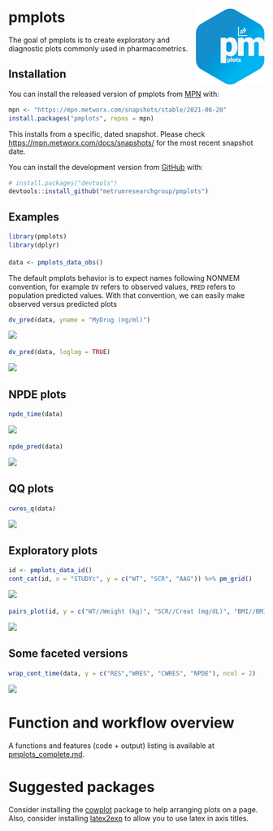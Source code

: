 
<!-- README.md is generated from README.Rmd. Please edit that file -->

# pmplots <img align="right" src = "man/figures/logo.png" width="135px">

<!-- badges: start -->
<!-- badges: end -->

The goal of pmplots is to create exploratory and diagnostic plots
commonly used in pharmacometrics.

## Installation

You can install the released version of pmplots from
[MPN](https://mpn.metworx.com/docs/) with:

``` r
mpn <- "https://mpn.metworx.com/snapshots/stable/2021-06-20"
install.packages("pmplots", repos = mpn)
```

This installs from a specific, dated snapshot. Please check
<https://mpn.metworx.com/docs/snapshots/> for the most recent snapshot
date.

You can install the development version from
[GitHub](https://github.com/) with:

``` r
# install.packages("devtools")
devtools::install_github("metrumresearchgroup/pmplots")
```

## Examples

``` r
library(pmplots)
library(dplyr)

data <- pmplots_data_obs()
```

The default pmplots behavior is to expect names following NONMEM
convention, for example `DV` refers to observed values, `PRED` refers to
population predicted values. With that convention, we can easily make
observed versus predicted plots

``` r
dv_pred(data, yname = "MyDrug (ng/ml)")
```

![](man/figures/README-dv_pred-1.png)<!-- -->

``` r
dv_pred(data, loglog = TRUE)
```

![](man/figures/README-dv_pred_log-1.png)<!-- -->

## NPDE plots

``` r
npde_time(data)
```

![](man/figures/README-npde_time-1.png)<!-- -->

``` r
npde_pred(data)
```

![](man/figures/README-npde_pred-1.png)<!-- -->

## QQ plots

``` r
cwres_q(data)
```

![](man/figures/README-cwres_q-1.png)<!-- -->

## Exploratory plots

``` r
id <- pmplots_data_id()
cont_cat(id, x = "STUDYc", y = c("WT", "SCR", "AAG")) %>% pm_grid()
```

![](man/figures/README-cont_cat-1.png)<!-- -->

``` r
pairs_plot(id, y = c("WT//Weight (kg)", "SCR//Creat (mg/dL)", "BMI//BMI (kg/m2)"))
```

![](man/figures/README-pairs-1.png)<!-- -->

## Some faceted versions

``` r
wrap_cont_time(data, y = c("RES","WRES", "CWRES", "NPDE"), ncol = 2)
```

![](man/figures/README-facet_example-1.png)<!-- -->

# Function and workflow overview

A functions and features (code + output) listing is available at
[pmplots\_complete.md](https://github.com/metrumresearchgroup/pmplots/blob/master/inst/examples/pmplots_complete.md).

# Suggested packages

Consider installing the
[cowplot](https://CRAN.R-project.org/package=cowplot) package to help
arranging plots on a page. Also, consider installing
[latex2exp](https://CRAN.R-project.org/package=latex2exp) to allow you
to use latex in axis titles.
